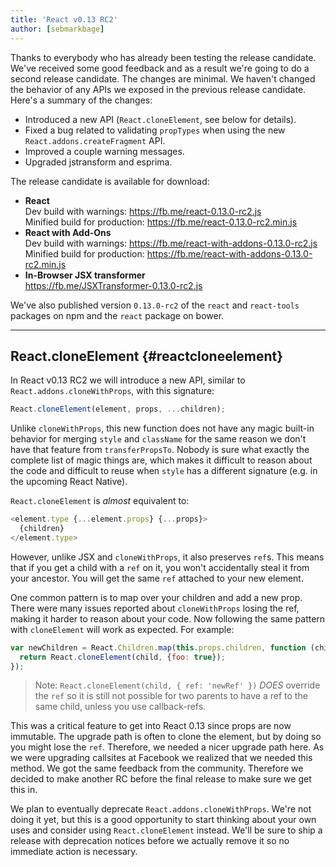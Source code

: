 ```yaml
---
title: 'React v0.13 RC2'
author: [sebmarkbage]
---
```


Thanks to everybody who has already been testing the release candidate. We've received some good feedback and as a result we're going to do a second release candidate. The changes are minimal. We haven't changed the behavior of any APIs we exposed in the previous release candidate. Here's a summary of the changes:

- Introduced a new API (`React.cloneElement`, see below for details).
- Fixed a bug related to validating `propTypes` when using the new `React.addons.createFragment` API.
- Improved a couple warning messages.
- Upgraded jstransform and esprima.

The release candidate is available for download:

- **React**  
  Dev build with warnings: <https://fb.me/react-0.13.0-rc2.js>  
  Minified build for production: <https://fb.me/react-0.13.0-rc2.min.js>
- **React with Add-Ons**  
  Dev build with warnings: <https://fb.me/react-with-addons-0.13.0-rc2.js>  
  Minified build for production: <https://fb.me/react-with-addons-0.13.0-rc2.min.js>
- **In-Browser JSX transformer**  
  <https://fb.me/JSXTransformer-0.13.0-rc2.js>

We've also published version `0.13.0-rc2` of the `react` and `react-tools` packages on npm and the `react` package on bower.

---

## React.cloneElement {#reactcloneelement}

In React v0.13 RC2 we will introduce a new API, similar to `React.addons.cloneWithProps`, with this signature:

```js
React.cloneElement(element, props, ...children);
```

Unlike `cloneWithProps`, this new function does not have any magic built-in behavior for merging `style` and `className` for the same reason we don't have that feature from `transferPropsTo`. Nobody is sure what exactly the complete list of magic things are, which makes it difficult to reason about the code and difficult to reuse when `style` has a different signature (e.g. in the upcoming React Native).

`React.cloneElement` is _almost_ equivalent to:

```js
<element.type {...element.props} {...props}>
  {children}
</element.type>
```

However, unlike JSX and `cloneWithProps`, it also preserves `ref`s. This means that if you get a child with a `ref` on it, you won't accidentally steal it from your ancestor. You will get the same `ref` attached to your new element.

One common pattern is to map over your children and add a new prop. There were many issues reported about `cloneWithProps` losing the ref, making it harder to reason about your code. Now following the same pattern with `cloneElement` will work as expected. For example:

```js
var newChildren = React.Children.map(this.props.children, function (child) {
  return React.cloneElement(child, {foo: true});
});
```

> Note: `React.cloneElement(child, { ref: 'newRef' })` _DOES_ override the `ref` so it is still not possible for two parents to have a ref to the same child, unless you use callback-refs.

This was a critical feature to get into React 0.13 since props are now immutable. The upgrade path is often to clone the element, but by doing so you might lose the `ref`. Therefore, we needed a nicer upgrade path here. As we were upgrading callsites at Facebook we realized that we needed this method. We got the same feedback from the community. Therefore we decided to make another RC before the final release to make sure we get this in.

We plan to eventually deprecate `React.addons.cloneWithProps`. We're not doing it yet, but this is a good opportunity to start thinking about your own uses and consider using `React.cloneElement` instead. We'll be sure to ship a release with deprecation notices before we actually remove it so no immediate action is necessary.

